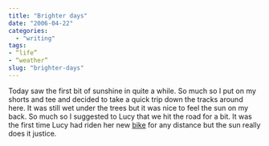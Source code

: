 ```yaml
---
title: "Brighter days"
date: "2006-04-22"
categories: 
  - "writing"
tags:
- “life”
- “weather”
slug: "brighter-days"
---
```


Today saw the first bit of sunshine in quite a while. So much so I put on my shorts and tee and decided to take a quick trip down the tracks around here. It was still wet under the trees but it was nice to feel the sun on my back. So much so I suggested to Lucy that we hit the road for a bit. It was the first time Lucy had riden her new [bike][1] for any distance but the sun really does it justice.

[1]:	https://static.flickr.com/49/132962468_4e607a47aa_b.jpg